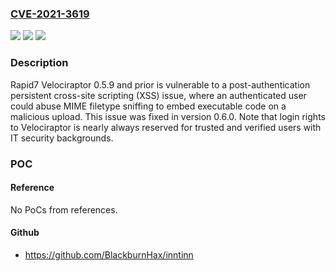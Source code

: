 ### [CVE-2021-3619](https://cve.mitre.org/cgi-bin/cvename.cgi?name=CVE-2021-3619)
![](https://img.shields.io/static/v1?label=Product&message=Velociraptor&color=blue)
![](https://img.shields.io/static/v1?label=Version&message=0.5.9%3C%3D%200.5.9%20&color=brighgreen)
![](https://img.shields.io/static/v1?label=Vulnerability&message=CWE-79%20Cross-site%20Scripting%20(XSS)&color=brighgreen)

### Description

Rapid7 Velociraptor 0.5.9 and prior is vulnerable to a post-authentication persistent cross-site scripting (XSS) issue, where an authenticated user could abuse MIME filetype sniffing to embed executable code on a malicious upload. This issue was fixed in version 0.6.0. Note that login rights to Velociraptor is nearly always reserved for trusted and verified users with IT security backgrounds.

### POC

#### Reference
No PoCs from references.

#### Github
- https://github.com/BlackburnHax/inntinn

